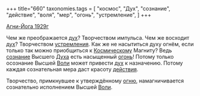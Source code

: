 +++
title="660"
taxonomies.tags = [
 "космос",
 "Дух",
 "сознание",
 "действие",
 "воля",
 "мер",
 "огонь",
 "устремление",
]
+++

[Агни-Йога 1929г](/agni/1929)

Чем же преображается [дух](/tags/Дух)? Творчеством импульса. Чем же восходит [дух](/tags/Дух)? Творчеством [устремления](/tags/устремление). Как же не насытиться духу огнём, если только так можно приобщиться к [Космическому](/tags/космос) Магниту? Ведь [сознание](/tags/сознание) Высшего [Духа](/tags/Дух) есть насыщенный [огонь](/tags/огонь)! Потому только осознание Высшей [Воли](/tags/воля) может привести [дух](/tags/Дух) к назначению. Потому каждая сознательная мера даст красоту [действия](/tags/действие).   

Творчество, примкнувшее к утверждённому [огню](/tags/огонь), намагничивается сознательно исполнением Высшей [Воли](/tags/воля).